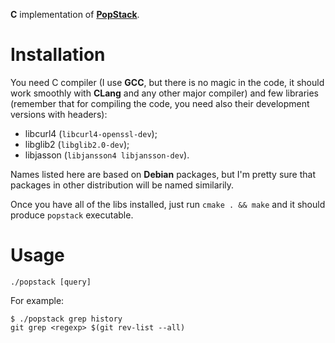 **C** implementation of [**PopStack**](https://github.com/rafalwrzeszcz/popstack).

# Installation

You need C compiler (I use **GCC**, but there is no magic in the code, it should work smoothly with **CLang** and any
other major compiler) and few libraries (remember that for compiling the code, you need also their development versions
with headers):

- libcurl4 (`libcurl4-openssl-dev`);
- libglib2 (`libglib2.0-dev`);
- libjasson (`libjansson4 libjansson-dev`).

Names listed here are based on **Debian** packages, but I'm pretty sure that packages in other distribution will be
named similarily.

Once you have all of the libs installed, just run `cmake . && make` and it should produce `popstack` executable.

# Usage

```
./popstack [query]
```

For example:

```
$ ./popstack grep history
git grep <regexp> $(git rev-list --all)
```
